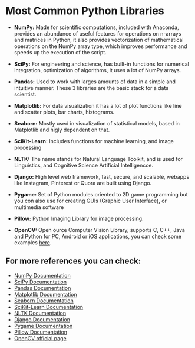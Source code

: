 # Most Common Python Libraries

* **NumPy:** Made for scientific computations, included with Anaconda, provides an abundance of useful features for operations on n-arrays and matrices in Python, it also provides vectorization of mathematical operations on the NumPy array type, which improves performance and speeds up the execution of the script.

* **SciPy:** For engineering and science, has built-in functions for numerical integration, optimization of algorithms, it uses a lot of NumPy arrays.

* **Pandas:** Used to work with larges amounts of data in a simple and intuitive manner. These 3 libraries are the basic stack for a data scientist.

* **Matplotlib:** For data visualization it has a lot of plot functions like line and scatter plots, bar charts, histograms.

* **Seaborn:** Mostly used in visualization of statistical models, based in Matplotlib and higly dependent on that.

* **SciKit-Learn:** Includes functions for machine learning, and image processing

* **NLTK:** The name stands for Natural Language Toolkit, and is used for Linguistics, and Cognitive Science Artificial Intelligencce.

* **Django:** High level web framework, fast, secure, and scalable, webapps like Instagram, Pinterest or Quora are built using Django.

* **Pygame:** Set of Python modules oriented to 2D game programming but you con also use for creating GUIs (Graphic User Interface), or multimedia software

* **Pillow:** Python Imaging Library for image processing.

* **OpenCV:** Open ource Computer Vision Library, supports C, C++, Java and Python for PC, Android or iOS applications, you can check some examples [here](https://github.com/totovr/OpenCV).
## For more references you can check:

* [NumPy Documentation](https://docs.scipy.org/doc/numpy/reference/)
* [SciPy Documentation](https://docs.scipy.org/doc/)
* [Pandas Documentation](http://pandas.pydata.org/pandas-docs/stable/)
* [Matplotlib Documentation](https://matplotlib.org/contents.html#)
* [Seaborn Documentation](https://seaborn.pydata.org/)
* [SciKit-Learn Documentation](http://scikit-learn.org/stable/documentation.html)
* [NLTK Documentation](http://www.nltk.org/#)
* [Django Documentation](https://docs.djangoproject.com/en/2.0/)
* [Pygame Documentation](https://www.pygame.org/docs/)
* [Pillow Documentation](http://pillow.readthedocs.io/en/4.3.x/)
* [OpenCV official page](https://opencv.org/)
